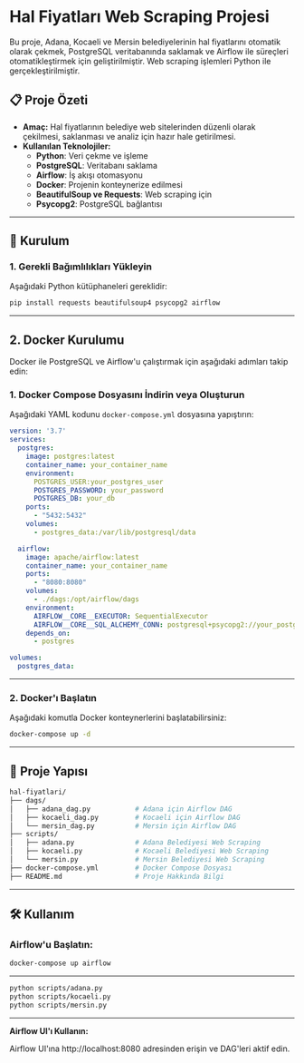 # Hal Fiyatları Web Scraping Projesi

Bu proje, Adana, Kocaeli ve Mersin belediyelerinin hal fiyatlarını otomatik olarak çekmek, PostgreSQL veritabanında saklamak ve Airflow ile süreçleri otomatikleştirmek için geliştirilmiştir. Web scraping işlemleri Python ile gerçekleştirilmiştir.

## 📋 Proje Özeti

- **Amaç:** Hal fiyatlarının belediye web sitelerinden düzenli olarak çekilmesi, saklanması ve analiz için hazır hale getirilmesi.
- **Kullanılan Teknolojiler:**
  - **Python**: Veri çekme ve işleme
  - **PostgreSQL**: Veritabanı saklama
  - **Airflow**: İş akışı otomasyonu
  - **Docker**: Projenin konteynerize edilmesi
  - **BeautifulSoup ve Requests**: Web scraping için
  - **Psycopg2**: PostgreSQL bağlantısı

---

## 🚀 Kurulum

### 1. Gerekli Bağımlılıkları Yükleyin
Aşağıdaki Python kütüphaneleri gereklidir:
```bash
pip install requests beautifulsoup4 psycopg2 airflow
```
---
## 2. Docker Kurulumu

Docker ile PostgreSQL ve Airflow'u çalıştırmak için aşağıdaki adımları takip edin:

### 1. Docker Compose Dosyasını İndirin veya Oluşturun

Aşağıdaki YAML kodunu `docker-compose.yml` dosyasına yapıştırın:

```yaml
version: '3.7'
services:
  postgres:
    image: postgres:latest
    container_name: your_container_name
    environment:
      POSTGRES_USER:your_postgres_user
      POSTGRES_PASSWORD: your_password
      POSTGRES_DB: your_db
    ports:
      - "5432:5432"
    volumes:
      - postgres_data:/var/lib/postgresql/data

  airflow:
    image: apache/airflow:latest
    container_name: your_container_name
    ports:
      - "8080:8080"
    volumes:
      - ./dags:/opt/airflow/dags
    environment:
      AIRFLOW__CORE__EXECUTOR: SequentialExecutor
      AIRFLOW__CORE__SQL_ALCHEMY_CONN: postgresql+psycopg2://your_postgres_user:password@your_password:5432/Postgres_DB
    depends_on:
      - postgres

volumes:
  postgres_data:
```
---

### 2. Docker'ı Başlatın

Aşağıdaki komutla Docker konteynerlerini başlatabilirsiniz:

```bash
docker-compose up -d
```
---
## 📂 Proje Yapısı

```bash
hal-fiyatlari/
├── dags/
│   ├── adana_dag.py           # Adana için Airflow DAG
│   ├── kocaeli_dag.py         # Kocaeli için Airflow DAG
│   └── mersin_dag.py          # Mersin için Airflow DAG
├── scripts/
│   ├── adana.py               # Adana Belediyesi Web Scraping
│   ├── kocaeli.py             # Kocaeli Belediyesi Web Scraping
│   └── mersin.py              # Mersin Belediyesi Web Scraping
├── docker-compose.yml         # Docker Compose Dosyası
├── README.md                  # Proje Hakkında Bilgi

```
---

## 🛠 Kullanım

### Airflow'u Başlatın:
```bash
docker-compose up airflow

```
---
```bash
python scripts/adana.py
python scripts/kocaeli.py
python scripts/mersin.py
```
---
**Airflow UI'ı Kullanın:**

Airflow UI'ına http://localhost:8080 adresinden erişin ve DAG'leri aktif edin.




